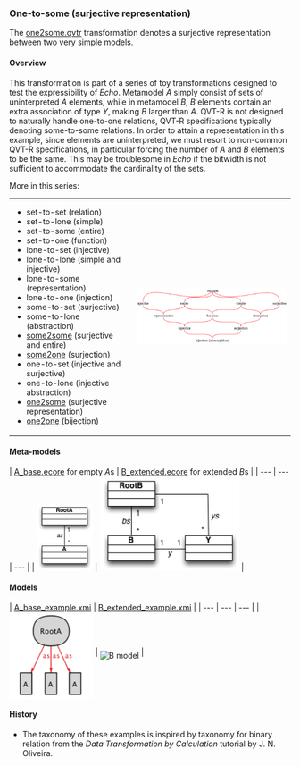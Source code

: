 ### One-to-some (surjective representation)
The [one2some.qvtr](one2some.qvtr) transformation denotes a surjective representation between two very simple models.

#### Overview
This transformation is part of a series of toy transformations designed to test the expressibility of *Echo*. Metamodel *A* simply consist of sets of uninterpreted *A* elements, while in metamodel *B*, *B* elements contain an extra association of type *Y*, making *B* larger than *A*. QVT-R is not designed to naturally handle one-to-one relations, QVT-R specifications typically denoting some-to-some relations. In order to attain a representation in this example, since elements are uninterpreted, we must resort to non-common QVT-R specifications, in particular forcing the number of *A* and *B* elements to be the same. This may be troublesome in *Echo* if the bitwidth is not sufficient to accommodate the cardinality of the sets.

More in this series:
<table><tr><td><ul>
<li>set-to-set (relation)</li>
<li>set-to-lone (simple)</li>
<li>set-to-some (entire)</li>
<li>set-to-one (function)</li>
<li>lone-to-set (injective)</li>
<li>lone-to-lone (simple and injective)</li>
<li>lone-to-some (representation)</li>
<li>lone-to-one (injection) </li>
<li>some-to-set (surjective)</li>
<li>some-to-lone (abstraction)</li>
<li><a href="../some2some/">some2some</a> (surjective and entire)</li>
<li><a href="../some2one/">some2one</a> (surjection)</li>
<li>one-to-set (injective and surjective)</li>
<li>one-to-lone (injective abstraction)</li>
<li><a href="../one2some/">one2some</a> (surjective representation)</li>
<li><a href="../one2one">one2one</a> (bijection)</li>
</ul></td>
<td>
<img src="../../../metamodels/multiplicities/images/taxonomy.png" alt="Relation taxonomy" width="500px">
</td></tr></table>

#### Meta-models
| [A_base.ecore](../../../metamodels/multiplicities/A_base.ecore) for empty *A*s | [B_extended.ecore](../../../metamodels/multiplicities/B_extended.ecore) for extended *B*s |
| --- | --- | --- |
| <img src="../../../metamodels/multiplicities/images/A_base.png" alt="A metamodel" width="100px"> | <img src="../../../metamodels/multiplicities/images/B_extended.png" alt="B metamodel" width="250px"> |

#### Models
| [A_base_example.xmi](../../../models/multiplicities/A_base_example.xmi) | [B_extended_example.xmi](../../../models/multiplicities/B_extended_example.xmi) |
| --- | --- | --- |
| <img src="../../../models/multiplicities/images/A_base_example.png" alt="HSM model" width="150px" align="middle"/> | <img src="../../../models/multiplicities/images/B_extended_example.png" alt="B model" width="200px" align="middle"/> |

#### History
* The taxonomy of these examples is inspired by taxonomy for binary relation from the *Data Transformation by Calculation* tutorial by J. N. Oliveira.
